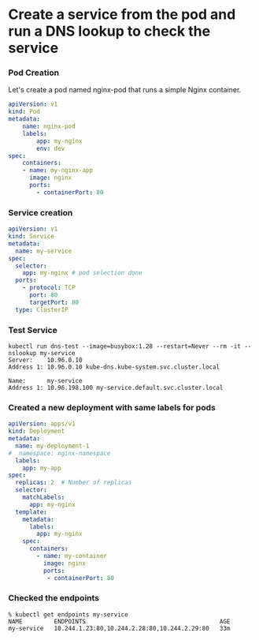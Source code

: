 # Create a service from the pod and run a DNS lookup to check the service
### Pod Creation

Let's create a pod named nginx-pod that runs a simple Nginx container.
```yaml
apiVersion: v1
kind: Pod
metadata:
    name: nginx-pod
    labels:
        app: my-nginx
        env: dev
spec:
    containers:
    - name: my-nginx-app
      image: nginx
      ports:
        - containerPort: 80
```
### Service creation 
```yaml
apiVersion: v1
kind: Service
metadata:
  name: my-service
spec:
  selector:
    app: my-nginx # pod selection done
  ports:
    - protocol: TCP
      port: 80
      targetPort: 80
  type: ClusterIP
```
### Test Service
```
kubectl run dns-test --image=busybox:1.28 --restart=Never --rm -it -- nslookup my-service
Server:    10.96.0.10
Address 1: 10.96.0.10 kube-dns.kube-system.svc.cluster.local

Name:      my-service
Address 1: 10.96.198.100 my-service.default.svc.cluster.local
```
### Created a new deployment with same labels for pods
```yaml
apiVersion: apps/v1
kind: Deployment
metadata:
  name: my-deployment-1
#  namespace: nginx-namespace
  labels:
    app: my-app
spec:
  replicas: 2  # Number of replicas
  selector:
    matchLabels:
      app: my-nginx
  template:
    metadata:
      labels:
        app: my-nginx
    spec:
      containers:
        - name: my-container
          image: nginx
          ports:
           - containerPort: 80
```
### Checked the endpoints
```
% kubectl get endpoints my-service
NAME         ENDPOINTS                                      AGE
my-service   10.244.1.23:80,10.244.2.28:80,10.244.2.29:80   33m

```

